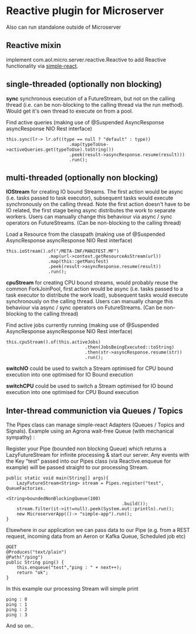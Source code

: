 # Reactive plugin for Microserver

Also can run standalone outside of Microserver

## Reactive mixin

implement com.aol.micro.server.reactive.Reactive to add Reactive functionality via [simple-react](https://github.com/aol/simple-react).

## single-threaded (optionally non blocking)

**sync** synchronous execution of a FutureStream, but not on the calling thread (i.e. can be non-blocking to the calling thread via the run method). Would get it's own thread to execute on from a pool.

Find active queries (making use of @Suspended AsyncResponse asyncResponse NIO Rest interface)

    this.sync(lr-> lr.of((type == null ? "default" : type))
							.map(typeToUse->activeQueries.get(typeToUse).toString())
							.peek(result->asyncResponse.resume(result)))
							.run();

## multi-threaded (optionally non blocking)

**IOStream** for creating IO bound Streams. The first action would be async (i.e. tasks passed to task executor), subsequent tasks would execute synchronously on the calling thread. Note the first action doesn't have to be IO related, the first stage being async distributes the work to separate workers. Users can manually change this behaviour via async / sync operators on FutureStreams. (Can be non-blocking to the calling thread)

Load a Resource from the classpath  (making use of @Suspended AsyncResponse asyncResponse NIO Rest interface)

    this.ioStream().of("/META-INF/MANIFEST.MF")
					.map(url->context.getResourceAsStream(url))
					.map(this::getManifest)
					.peek(result->asyncResponse.resume(result))
					.run();
 

**cpuStream** for creating CPU bound streams, would probably reuse the common ForkJoinPool, first action would be async (i.e. tasks passed to a task executor to distribute the work load), subsequent tasks would execute synchronously on the calling thread. Users can manually change this behaviour via async / sync operators on FutureStreams. (Can be non-blocking to the calling thread) 

Find active jobs currently running (making use of @Suspended AsyncResponse asyncResponse NIO Rest interface)

    this.cpuStream().of(this.activeJobs)
								  .then(JobsBeingExecuted::toString)
								  .then(str->asyncResponse.resume(str))
								  .run();

**switchIO** could be used to switch a Stream optimised for CPU bound execution into one optimised for IO Bound execution

**switchCPU** could be used to switch a Stream optimised for IO bound execution into one optimised for CPU Bound execution

## Inter-thread communiction via Queues / Topics

The Pipes class can manage simple-react Adapters (Queues / Topics and Signals). Example using an Agrona wait-free Queue (with mechanical sympathy) :

Register your Pipe (bounded non blocking Queue) which returns a LazyFutureStream for infinite processing & start our server. Any events with the Key  "test" passed into our Pipes class (via Reactive.enqueue for example) will be passed straight to our processing Stream.

	public static void main(String[] args){
	    LazyFutureStream<String> stream = Pipes.register("test", QueueFactories.
	                                        <String>boundedNonBlockingQueue(100)
	                                            .build());
	    stream.filter(it->it!=null).peek(System.out::println).run();
	    new MicroserverApp(()-> "simple-app").run();
	}
	

Elsewhere in our application we can pass data to our Pipe (e.g. from a REST request, incoming data from an Aeron or Kafka Queue, Scheduled job etc)

	@GET
	@Produces("text/plain")
	@Path("/ping")
	public String ping() {
	    this.enqueue("test","ping : " + next++);
	    return "ok";
	}
	
In this example our processing Stream will simple print 

    ping : 0 
    ping : 1
    ping : 2
    ping : 3
    
And so on..
    

